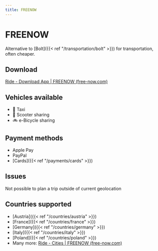 ```yaml
---
title: FREENOW
---
```


# FREENOW
Alternative to [Bolt]({{< ref "/transportation/bolt" >}}) for transportation, often cheaper.

## Download
[Ride - Download App | FREENOW (free-now.com)](https://www.free-now.com/uk/ride/download-app/)

## Vehicles available
- 🚕 Taxi
- 🛴 Scooter sharing
- 🚲 e-Bicycle sharing
## Payment methods
- Apple Pay
- PayPal
- [Cards]({{< ref "/payments/cards" >}})

## Issues
Not possible to plan a trip outside of current geolocation

## Countries supported
- [Austria]({{< ref "/countries/austria" >}})
- [France]({{< ref "/countries/france" >}})
- [Germany]({{< ref "/countries/germany" >}})
- [Italy]({{< ref "/countries/italy" >}})
- [Poland]({{< ref "/countries/poland" >}})
- Many more: [Ride - Cities | FREENOW (free-now.com)](https://www.free-now.com/uk/cities/)
